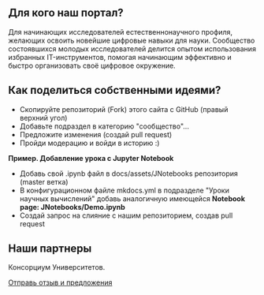 ## Для кого наш портал?

Для начинающих исследователей естественнонаучного профиля, желающих освоить новейшие цифровые навыки для науки. Сообщество состоявшихся молодых исследователей делится опытом использования избранных IT-инструментов, помогая начинающим эффективно и быстро организовать своё цифровое окружение.

## Как поделиться собственными идеями?

- Скопируйте репозиторий (Fork) этого сайта с GitHub (правый верхний угол)
- Добавьте подраздел в категорию "сообщество"...
- Предложите изменения (создай pull request)
- Пройди модерацию и войди в историю :)

**Пример. Добавление урока с Jupyter Notebook**

- Добавь свой .ipynb файл в docs/assets/JNotebooks репозитория (master ветка)
- В конфигурационном файле mkdocs.yml в подразделе "Уроки научных вычислений" добавь аналогичную имеющейся
    __Notebook page: JNotebooks/Demo.ipynb__
- Создай запрос на слияние с нашим репозиторием, создав pull request

## Наши партнеры

Консорциум Университетов.

<!-- ![Placeholder](assets/logo.jpg){ loading=lazy } -->


[Отправь отзыв и предложения](mailto:rosatom-dev@mephi.ru)